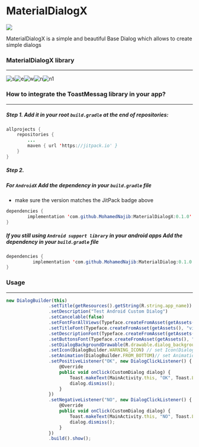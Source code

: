 # MaterialDialogX

[![](https://jitpack.io/v/MohamedNajib/MaterialDialogX.svg)](https://jitpack.io/#MohamedNajib/MaterialDialogX)

MaterialDialogX is a simple and beautiful Base Dialog which allows to create simple dialogs

### MaterialDialogX library
---
![s](https://user-images.githubusercontent.com/50467719/63168395-4e89d900-c034-11e9-9d73-72348250c551.PNG)![e](https://user-images.githubusercontent.com/50467719/63168420-5e092200-c034-11e9-9d8f-00a5cc1e419c.PNG)![w](https://user-images.githubusercontent.com/50467719/63168537-b2ac9d00-c034-11e9-9d89-f20f878e3f2c.PNG)![n](https://user-images.githubusercontent.com/50467719/63168438-6b261100-c034-11e9-99de-5c0439e24c75.PNG)![n1](https://user-images.githubusercontent.com/50467719/63168870-a2e18880-c035-11e9-80da-3e6e1f05ebac.PNG)

### How to integrate the ToastMessag library in your app?
---

##### Step 1. Add it in your root `build.gradle` at the end of repositories:
```java
allprojects {
	repositories {
		...
		maven { url 'https://jitpack.io' }
	}
}
```
##### Step 2.
##### For `AndroidX` Add the dependency in your `build.gradle` file
  * make sure the version matches the JitPack badge above
```java
dependencies {
        implementation 'com.github.MohamedNajib:MaterialDialogX:0.1.0'
}
```
##### If you still using `Android support library` in your android apps Add the dependency in your `build.gradle` file
```java
dependencies {
	      implementation 'com.github.MohamedNajib:MaterialDialog:0.1.0'
}
```


### Usage
---
```javascript
new DialogBuilder(this)
                .setTitle(getResources().getString(R.string.app_name))  // Dialog Title
                .setDescription("Test Android Custom Dialog")           // Dialog Description
                .setCancelable(false)                                   // Cancelable (true OR false)
                .setFontForAllViews(Typeface.createFromAsset(getAssets(), "vip_rawy_regular.otf")) // Change Typeface Font For All Views
                .setTitleFont(Typeface.createFromAsset(getAssets(), "vip_rawy_regular.otf")) // Change Typeface Font For Title
                .setDescriptionFont(Typeface.createFromAsset(getAssets(), "vip_rawy_regular.otf")) // Change Typeface Font For Description
                .setButtonsFont(Typeface.createFromAsset(getAssets(), "vip_rawy_regular.otf")) // Change Typeface Font For Buttons
                .setDialogBackgroundDrawable(R.drawable.dialog_background)// Change Dialog Background Drawable
                .setIcon(DialogBuilder.WARNING_ICON) // set Icon(DialogBuilder.SUCCESS_ICON || DialogBuilder.WARNING_ICON || DialogBuilder.ERROR_ICON)
                .setAnimation(DialogBuilder.FROM_BOTTOM)// set Animation (DialogBuilder.FROM_BOTTOM || DialogBuilder.FROM_TOP)
                .setPositiveListener("OK", new DialogClickListener() { // Positive Button
                    @Override
                    public void onClick(CustomDialog dialog) {
                        Toast.makeText(MainActivity.this, "OK", Toast.LENGTH_SHORT).show();
                        dialog.dismiss();
                    }
                })
                .setNegativeListener("NO", new DialogClickListener() { // Negative Button
                    @Override
                    public void onClick(CustomDialog dialog) {
                        Toast.makeText(MainActivity.this, "NO", Toast.LENGTH_SHORT).show();
                        dialog.dismiss();
                    }
                })
                .build().show();


```

